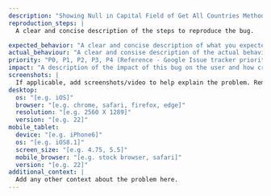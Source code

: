 ```yaml
---
description: "Showing Null in Capital Field of Get All Countries Method"
reproduction_steps: |
  A clear and concise description of the steps to reproduce the bug.

expected_behavior: "A clear and concise description of what you expected to happen."
actual_behaviour: "A clear and consise description of the actual behaviour."
priority: "P0, P1, P2, P3, P4 (Reference - Google Issue tracker priority levels)"
impact: "A description of the impact of this bug on the user and how critical it is to fix."
screenshots: |
  If applicable, add screenshots/video to help explain the problem. Remember to mark the area in the application that's impacted.
desktop:
  os: "[e.g. iOS]"
  browser: "[e.g. chrome, safari, firefox, edge]"
  resolution: "[e.g. 2560 X 1289]"
  version: "[e.g. 22]"
mobile_tablet:
  device: "[e.g. iPhone6]"
  os: "[e.g. iOS8.1]"
  screen_size: "[e.g. 4.75, 5.5]"
  mobile_browser: "[e.g. stock browser, safari]"
  version: "[e.g. 22]"
additional_context: |
  Add any other context about the problem here.
---
```

